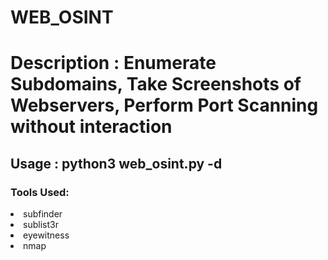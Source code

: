 # WEB_OSINT


<h1> Description : Enumerate Subdomains, Take Screenshots of Webservers, Perform Port Scanning without interaction</h1>

<h2> Usage : python3 web_osint.py -d <domain> </h2>


<h3> Tools Used: </h3>

 <li> subfinder </li>
 <li> sublist3r </li>
 <li> eyewitness </li>
 <li> nmap </li>

